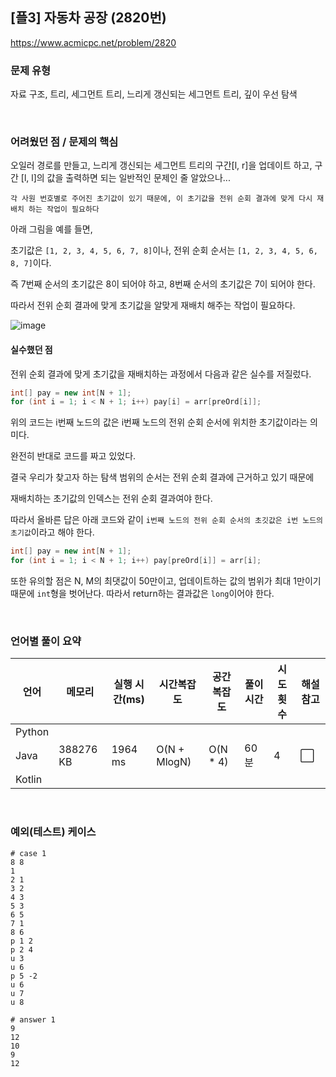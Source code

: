 ## [플3] 자동차 공장 (2820번)

https://www.acmicpc.net/problem/2820

### 문제 유형

자료 구조, 트리, 세그먼트 트리, 느리게 갱신되는 세그먼트 트리, 깊이 우선 탐색

<br>

### 어려웠던 점 / 문제의 핵심

오일러 경로를 만들고, 느리게 갱신되는 세그먼트 트리의 구간[l, r]을 업데이트 하고, 구간 [l, l]의 값을 출력하면 되는 일반적인 문제인 줄 알았으나...

`각 사원 번호별로 주어진 초기값이 있기 때문에, 이 초기값을 전위 순회 결과에 맞게 다시 재배치 하는 작업이 필요하다`

아래 그림을 예를 들면,

초기값은 `[1, 2, 3, 4, 5, 6, 7, 8]`이나, 전위 순회 순서는 `[1, 2, 3, 4, 5, 6, 8, 7]`이다.

즉 7번째 순서의 초기값은 8이 되어야 하고, 8번째 순서의 초기값은 7이 되어야 한다.

따라서 전위 순회 결과에 맞게 초기값을 알맞게 재배치 해주는 작업이 필요하다.

![image](https://github.com/siwon-park/Problem_Solving/assets/93081720/3589390a-75f1-4216-bdfd-22d4ac17cb31)

#### 실수했던 점

전위 순회 결과에 맞게 초기값을 재배치하는 과정에서 다음과 같은 실수를 저질렀다.

```java
int[] pay = new int[N + 1];
for (int i = 1; i < N + 1; i++) pay[i] = arr[preOrd[i]];
```

위의 코드는 i번째 노드의 값은 i번째 노드의 전위 순회 순서에 위치한 초기값이라는 의미다. 

완전히 반대로 코드를 짜고 있었다.

결국 우리가 찾고자 하는 탐색 범위의 순서는 전위 순회 결과에 근거하고 있기 때문에

재배치하는 초기값의 인덱스는 전위 순회 결과여야 한다.

따라서 올바른 답은 아래 코드와 같이 `i번째 노드의 전위 순회 순서의 초깃값은 i번 노드의 초기값`이라고 해야 한다.

```java
int[] pay = new int[N + 1];
for (int i = 1; i < N + 1; i++) pay[preOrd[i]] = arr[i];
```

또한 유의할 점은 N, M의 최댓값이 50만이고, 업데이트하는 값의 범위가 최대 1만이기 때문에 `int`형을 벗어난다. 따라서 return하는 결과값은 `long`이어야 한다.

<br>

### 언어별 풀이 요약

| 언어   | 메모리    | 실행 시간(ms) | 시간복잡도   | 공간복잡도 | 풀이 시간 | 시도 횟수 | 해설 참고            |
| ------ | --------- | ------------- | ------------ | ---------- | --------- | --------- | -------------------- |
| Python |           |               |              |            |           |           |                      |
| Java   | 388276 KB | 1964 ms       | O(N + MlogN) | O(N * 4)   | 60분      | 4         | :white_large_square: |
| Kotlin |           |               |              |            |           |           |                      |

<br>

### 예외(테스트) 케이스

```
# case 1
8 8
1
2 1
3 2
4 3
5 3
6 5
7 1
8 6
p 1 2
p 2 4
u 3
u 6
p 5 -2
u 6
u 7
u 8

# answer 1
9
12
10
9
12
```

